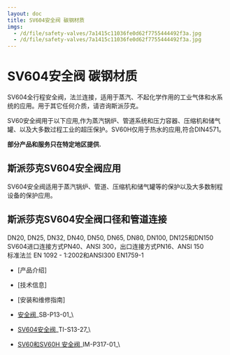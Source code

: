 ```yaml
---
layout: doc
title: SV604安全阀 碳钢材质
imgs:
  - /d/file/safety-valves/7a1415c11036fe0d62f7755444492f3a.jpg
  - /d/file/safety-valves/7a1415c11036fe0d62f7755444492f3a.jpg
---
```


# SV604安全阀 碳钢材质

SV604全行程安全阀，法兰连接，适用于蒸汽、不起化学作用的工业气体和水系统的应用。用于其它任何介质，请咨询斯派莎克。

SV60安全阀用于以下应用,作为蒸汽锅炉、管道系统和压力容器、压缩机和储气罐、以及大多数过程工业的超压保护。SV60H仅用于热水的应用,符合DIN4571。

**部分产品和服务只在特定地区提供.**

## 斯派莎克SV604安全阀应用

SV604安全阀适用于蒸汽锅炉、管道、压缩机和储气罐等的保护以及大多数制程设备的保护应用。

## 斯派莎克SV604安全阀口径和管道连接

DN20, DN25, DN32, DN40, DN50, DN65, DN80, DN100, DN125和DN150  
SV604进口连接方式PN40、ANSI 300，出口连接方式PN16、ANSI 150  
标准法兰 EN 1092 - 1:2002和ANSI300 EN1759-1

- [产品介绍]
- [技术信息]
- [安装和维修指南]

- [安全阀](/d/pdf/SB-P13-01-安全阀%202014.pdf)\_SB-P13-01\_\

- [SV604安全阀](/d/pdf/TI-S13-27-SV60%20%20安全阀.pdf)\_TI-S13-27\_\

- [SV60和SV60H 安全阀](/d/pdf/IM-P317-01-SV60和SV60H%20安全阀.pdf)\_IM-P317-01\_\
